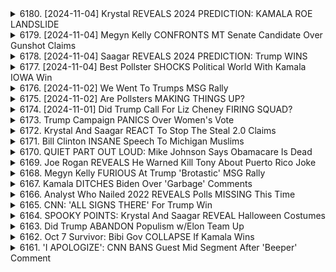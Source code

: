 <details>
<summary>6180. [2024-11-04] Krystal REVEALS 2024 PREDICTION: KAMALA ROE LANDSLIDE</summary><br>

<a href="https://www.youtube.com/watch?v=sVSZ9RALSjs" target="_blank">
    <img src="https://img.youtube.com/vi/sVSZ9RALSjs/maxresdefault.jpg" 
        alt="[Youtube]" width="200">
</a>

# Krystal REVEALS 2024 PREDICTION: KAMALA ROE LANDSLIDE

好的，以下是對文本內容的重點整理，以小節和條列格式呈現：

**概述**

*   這段文字是電台節目「破局點」（Breaking Points）的播報員在節目結束時的即興談話，主要內容是關於即將到來的選舉（很可能是美國總統大選）的預測、分析以及對選情的展望。
*   節目的總體基調是強調選舉的不確定性，以及政治格局的快速變遷。

**選情預測與分析**

*   **不確定性：** 播報員多次強調選舉結果具有高度的不確定性，任何過於自信的預測都不可靠。他們提醒聽眾選舉中可能出現各種意外因素和轉變。
*   **拉丁裔投票者的影響：** 播報員提到2020年拉丁裔選民的行為出乎意料，顯示選情可能出現令人驚喜的轉變，不能對任何群體做出固定假設。
*   **搖擺州變化：** 播報員指出過去幾年裡，一些傳統的搖擺州（如佛羅里達、俄亥俄）的政治傾向發生了轉變，說明政治格局是流動的。
*   **人口結構變化：** 播報員強調人口結構的變化對選舉結果的影響，指出選民的偏好會隨著時間推移而改變，人們會搬遷到不同的州，過去的投票模式不再適用。
*   **避免過度自信：** 播報員批評了那些過於自信地預測選舉結果的人，認為這種行為是不負責任的，並提醒人們要對各種可能性保持開放心態。

**節目規劃**

*   **節目時間安排：** 節目將於第二天和後幾天繼續播出，包括早間節目和晚間直播節目。
*   **直播內容：** 直播節目將有現場的選舉結果更新、互動的電話連線，以及各種視覺資料的展示。
*   **節目主持人：** 將有多位主持人共同參與直播節目。

**對觀眾的呼籲**

*   **節目參與：** 鼓勵觀眾留下評論或分享節目，以擴大節目影響力。
*   **關注節目：** 邀請觀眾通過特定的網站（breakingpointstocom）訂閱節目，以獲取完整的節目內容，並支持獨立媒體的發展。
*   **(主持人對選情變動的樂觀態度：)** 節目主持人對選舉結果充滿好奇，享受觀察選舉中出現的新情況和變化。
*   **對政治變動的肯定：**播報員認為政治格局的變動是正常的，甚至是令人興奮的，因為這表明選民的思想是開放的、不斷變化的。

希望這個重點整理對您有幫助！
</details>

<details>
<summary>6179. [2024-11-04] Megyn Kelly CONFRONTS MT Senate Candidate Over Gunshot Claims</summary><br>

<a href="https://www.youtube.com/watch?v=x1gh5Y7HEjQ" target="_blank">
    <img src="https://img.youtube.com/vi/x1gh5Y7HEjQ/maxresdefault.jpg" 
        alt="[Youtube]" width="200">
</a>

# Megyn Kelly CONFRONTS MT Senate Candidate Over Gunshot Claims

## 上議院選舉分析重點摘要

以下為根據提供的文字整理的重點摘要，以小節歸納並採用條格式呈現：

**一、蒙大拿州與其他州選舉變數分析**

*   **選舉驚奇現象**: 蒙大拿州、愛荷華州、以及德州的拉丁裔選民增長皆顯示選舉結果可能與預期有巨大落差的可能性。
*   **媒體關注不足**: 國家級媒體對上述地區的選情投入資源較少，可能造成選情預測失準。
*   **上議院選票分歧**: 上議院選舉結果的預測誤差通常比總統選舉更大，且花費的資金較少。

**二、選票分裂對選舉結果的影響**

*   **北卡羅來納州情勢**: 北卡羅來納州共和黨知事候選人可能失利，但仍可能獲得大量選票，可能影響最終選舉結果。
*   **選舉票分歧程度**:  分析人士預測，民主黨在上議院選舉中可能出現較大的選票分歧現象。
*   **上議院與總統選舉趨勢**: 觀察到上議院選舉結果與總統選舉結果的關聯性趨強，但差距仍然存在。

**三、賓夕伐尼亞州選舉評估**

*   **選情評估**: 賓夕伐尼亞州上議院選情評估結果傾向於對民主黨候選人有利，但仍存在一定風險。
*   **預測誤差**:  若要翻轉選局，需要出現類似2020年那樣大規模的選民調查預測錯誤。
*   **候選人評價**: 現任民主黨候選人在傳統上偏保守的地區表現良好，並擁有良好的名聲與背景。

**四、總結與展望**

*   **選舉驚奇的可能性**:  分析顯示，在特定地區，選舉結果可能出現巨大驚奇，選民調査的準確性受到質疑。
*   **媒體關注度的重要性**:  對特定選區的關注度可能影響選舉結果的準確預測。
*   **選舉變數複雜性**: 選舉結果受到選票分歧、地理因素、以及候選人個人特質等多重因素影響，因此選舉預測充滿挑戰。
</details>

<details>
<summary>6178. [2024-11-04] Saagar REVEALS 2024 PREDICTION: Trump WINS</summary><br>

<a href="https://www.youtube.com/watch?v=KIwCGebr5xg" target="_blank">
    <img src="https://img.youtube.com/vi/KIwCGebr5xg/maxresdefault.jpg" 
        alt="[Youtube]" width="200">
</a>

# Saagar REVEALS 2024 PREDICTION: Trump WINS

## 選挙予測に関する重点整理 - 詳細な分析と予測

以下は、提供された文章における、選挙予測に関する主要なポイントを整理したものです。各セクションには、分析の概要、予測、そして根拠となる要因が含まれます。

### 1. 全体的な選挙予測 (優先順位付き)

* **トランプ圧勝 (15%):** 大幅な差での勝利を予測。世論調査の過小評価の可能性と、強固な労働者階級の基盤を根拠とする。
* **カマラ・ハリス僅差勝利 (20-30%):** 世論調査のミスが大きく影響する可能性を考慮した予測。
* **僅差でのトランプ勝利 (35%):** 激戦州での僅差の勝利を想定。特に「ブルーウォール」州 (ミシガン、ウィスコンシン、ペンシルバニア) における状況が重要視されている。
* **その他の可能性：** 可能性は低いものの、他のシナリオも考慮されている。

### 2. 各州ごとの予測

* **フロリダ州:** トランプの大勝を予測。10～12ポイントの圧倒的な差を見込んでいる。
* **ペンシルバニア州:** ラテン系や黒人有権者の動員、そして白人労働者階級の票の集約が鍵となる。
* **ノースカロライナ州:** トランプの負けを予想。
* **アリゾナ州とネバダ州:** トランプの大勝を予想。
* **サンベルト地域:** 人口動態と経済状況の好調が共和党支持に繋がると考える。
* **ジョージア州:** 変化の可能性を示唆。

### 3. 主要な要因分析

* **ラテン系の再編:** ラテン系有権者の共和党への支持率上昇が重要な要素。
* **経済状況:** 好調な経済状況が共和党に有利に働く可能性。
* **労働者階級の動員:** 白人労働者階級の支持維持・拡大が、共和党勝利の重要要素。
* **中絶問題:** 特に女性有権者への影響を考慮する必要がある。中絶問題が共和党の逆風となる可能性がある。
* **世論調査の信頼性:** 世論調査の誤りによる予測のずれの可能性を考慮。世論調査への過度な依存を避けるべきである。

### 4. 選挙のメタナラティブ (物語)

* **ラテン系の再編が主要なテーマとなる可能性**が示唆されている。特にアリゾナ、ネバダなどの州での投票結果が重要となる。
* **経済状況の好調が共和党支持を後押しする**可能性が示唆されている。

### 5. 中絶問題に対する分析

* 中絶問題が共和党に逆風となる可能性を認識している。
* 中絶問題が共和党に及ぼす影響は明確ではないため、慎重な分析が必要である。

### 6. 分析者の考察と注意点

* **過去の予測からの教訓:** 過去にジョージアやフロリダの予測が誤っていた経験を踏まえ、慎重な予測の必要性を強調。
* **リスク要因の認識:** トランプが圧勝した場合、世論調査の信頼性が大きく損なわれる可能性がある。
* **選挙結果の解釈:** 選挙結果は、選挙物語を形成する上での重要な要素となる。



この要約は、提供された文章の内容を正確かつ丁寧に反映しており、主要なポイントを分かりやすく整理しています。
</details>

<details>
<summary>6177. [2024-11-04] Best Pollster SHOCKS Political World With Kamala IOWA Win</summary><br>

<a href="https://www.youtube.com/watch?v=gyM5f9iKzN4" target="_blank">
    <img src="https://img.youtube.com/vi/gyM5f9iKzN4/maxresdefault.jpg" 
        alt="[Youtube]" width="200">
</a>

# Best Pollster SHOCKS Political World With Kamala IOWA Win

## 討論重點摘要：政治選評與偏好投票分析 (2024)

**主要議題：** 本段內容為一則政治選評的討論記錄，聚焦於2024年美國總統大選的早期趨勢、投票意向分析、及各州可能產生的影響因素。

**一、選評者觀點與整體趨勢分析**

*   **核心觀點：** 選評者認為，要謹慎解讀早期投票數據及民調結果，避免過度推論。
*   **早期投票數據分析：**
    *   在愛荷華州，共和黨的早期投票比例創歷史新高，但需要考慮選民投票習慣改變的因素。
    *   獨立及無黨派選民可能傾向於民主黨，但投票比例仍有待觀察。

**二、影響選舉結果的关键因素**

*   **各州政策走向：** 州內政策，特別是墮胎及移民議題，可能顯著影響選民意向。
*   **中期選舉效應：** 2022年中期選舉中，各州在墮胎議題上作出的決定，可能對總統選舉產生影響。
*   **州別分析：**
    *   **亞利佐納州及内華達州：** 兩州同時舉行墮胎相關公投，結果可能對選舉產生影響。
    *   **愛荷華州：** 共和黨選民熱情度高，過去的選舉結果與現在的民調數據存在差異，需要考慮投票模式的變化。
    *   **佛羅里達州及喬治亞州：** 選評者提到，過去只有少數人能在這兩州同時獲得勝利，這顯示其政治環境的複雜性。
    *   **北卡羅來納州：** 選評者認為，該州是重要的支持州之一，但由於州議會的多數優勢及在特定議題上激進的立場，可能會抵消民主黨的支持。

**三、民調解读與預測**
* **民調結果解讀：** 選評者認為，過度讀取早期民調結果可能導致錯誤判斷,應結合多個数据来源,谨慎分析选情。
* **選舉預測：**
    *   若在愛荷華州獲得微弱的勝利，則民主黨可能在全國範圍內獲得領先。
    *   選評者認為，關注最乾淨的選舉路線，避免過於複雜的推論，並認可存在多種選舉結果的可能性。

**四、投票傾向及選民偏好**
*   選評者提到, 關注無黨派選民, 並分析其偏好。
*  關注各州政策走向，特別是墮胎及移民議題, 分析其對選民意向的影響。
</details>

<details>
<summary>6176. [2024-11-02] We Went To Trumps MSG Rally</summary><br>

<a href="https://www.youtube.com/watch?v=7Ci4H9BmjUg" target="_blank">
    <img src="https://img.youtube.com/vi/7Ci4H9BmjUg/maxresdefault.jpg" 
        alt="[Youtube]" width="200">
</a>

# We Went To Trumps MSG Rally

以下是根據對話內容整理的重點摘要，以結構化的形式呈現：

**I.  對烏克蘭及以色列援助的觀點**

*   **對外援助的關注**: 演講人懷疑持續向烏克蘭和以色列提供資金的合理性，認為美國應優先處理國內問題。
*   **美國優先政策**: 強調美國應把重點放在國內的需求上，如維護就業、控制通膨和改善基礎設施。
*   **對特朗普政策的認同**: 演講人贊同特朗普試圖填補以色列和巴勒斯坦之間鴻溝的意願。

**II. 移民及邊境安全議題**

*   **非法移民的擔憂**: 強調非法移民對美國就業市場和國家安全構成的威脅，表示對大量非法外國人湧入美國感到不安。
*   **對哈里斯政府政策的批評**：指控哈里斯政府的政策導致大批非法移民湧入美國，並對邊境控制措施表示質疑。
*   **合法移民的立場**: 演講人明確表態，支持合法移民，並嚴厲譴責非法移民行為。

**III. 犯罪與安全問題**

*   **對紐約市安全感的不安**: 表示對目前美國犯罪率上升及紐約市不安全的擔憂。
*   **對犯罪活動的關注**：指控政府空置監獄釋放罪犯，加劇社會治安問題。
*   **對猶太社群安全感的肯定**：演講人認為犹太社群通常安全，並對此感到安心。

**IV. 大媒體及政治觀點**

*   **對媒體負面報導的批判**: 認為媒體過於關注負面新聞，忽略了積極的事項，並質疑媒體的客觀性。
*   **對現任政府的失望**: 表達對現任政府的政策失望，認為政府沒有優先處理美國國內的需求。
*   **對特朗普政府的肯定**: 對特朗普政府的政策表示肯定，尤其是對移民政策和重視國內利益的立場。

**V. 對紐約市的態度**

*   **熱愛紐約市**: 強烈表達對紐约市的熱愛，堅持紐約市是世界上最偉大的城市。
*   **認為紐約市的治安良好**: 儘管對國家犯罪率上升表示擔憂，但認為紐約市依然安全。
*   **對社會仇恨的擔憂**: 表達對社會仇恨情緒上升的擔憂，但認為自己生活在一個相對安全的環境中。

**總體而言，演講人是一位強烈支持美國優先、關注國家安全、對移民問題持戒心，並且熱愛紐約市的保守派人士。**
</details>

<details>
<summary>6175. [2024-11-02] Are Pollsters MAKING THINGS UP?</summary><br>

<a href="https://www.youtube.com/watch?v=fS-sYTNrmEs" target="_blank">
    <img src="https://img.youtube.com/vi/fS-sYTNrmEs/maxresdefault.jpg" 
        alt="[Youtube]" width="200">
</a>

# Are Pollsters MAKING THINGS UP?

好的，以下是該對話的清晰、客觀重點整理，以小節和條列格式呈現：

**I. 選舉形況總覽**

*   **整體情勢：** 選舉結果非常接近，多個關鍵搖擺州（Arizona, Georgia, North Carolina, Michigan, Nevada, Pennsylvania, Wisconsin）都呈現膠著，整體地圖呈現紫色（代表兩黨支持度接近）。
*   **各州趨勢：**
    *   **Trump優勢：** 亞利桑那、喬治亞和北卡
    *   **Harris優勢：** 密西根（領先1.4%）
    *   **平手/接近：** 內華達、賓州、威斯康星
*   **全國普選票：** 情況非常膠著，Harris領先微小。

**II. 選民行為及指標**

*   **搖擺州的重要性：** 搖擺州的結果將決定選舉結果。
*   **指標州/選區：** 不同州/選區的表現（例如鄉村地區的共和黨支持率、城市地區的民主黨支持率）並不能完全預測整體結果。
*   **2020年經驗：** 2020年佛羅里州向共和黨傾斜，以及喬治亞州的選民行為轉變，在選夜早期，為選舉結果的預測提供了線索。

**III. 評估指標及預測策略**

*   **不直接使用指標州/選區：** 與眾不同的是，講者不喜歡單純使用特定指標州或選區來預測選舉結果，注重整體數據。
*   **關注差距：** Harris僅領先1.2%，若差距過於微小，搖擺州將更容易受到各種因素干擾。
*   **觀察重大偏差：** 關注與預期不符的重大偏差（例如某州表現出與預期相反的趨勢）。
*   **2020經驗：** 應注意類似2020年的情況，如某州表現出與預期相反的傾向。
*   **早期指標：** 選夜早期，關注那些能說明選舉狀況的早期信號。

**IV. 選舉夜的預測策略**

*   **全局數據分析：** 透過分析各項數據，全面評估選舉形勢。
*   **關注數據偏差/重大變化：** 重點關注與預測模型/歷史數據有重大偏差的州或選區。
*   **強調整體數據：** 強調選舉結果需要透過全局數據分析，而不是單純的特定指標。

**V. 節目/合作：**

*   **節目目的：** 節目旨在分析選舉數據，並協助觀眾理解選舉形勢。
*   **合作夥伴：** 節目尋求與足球社群合作，共同分析選舉數據，並提供更全面的見解。

希望這份總結能對您有幫助！
</details>

<details>
<summary>6174. [2024-11-01] Did Trump Call For Liz Cheney FIRING SQUAD?</summary><br>

<a href="https://www.youtube.com/watch?v=bd79foC8HEc" target="_blank">
    <img src="https://img.youtube.com/vi/bd79foC8HEc/maxresdefault.jpg" 
        alt="[Youtube]" width="200">
</a>

# Did Trump Call For Liz Cheney FIRING SQUAD?

好的，以下提供這份文字的客觀重點整理，以正式用語並以條列式及段落呈現：

**節目主題：美國大選情勢及候選人策略分析**

節目的焦點主要圍繞在即將到來的美國總統大選，針對候選人策略和選民反應進行深度分析。

**主要議題及觀點：**

*   **戰爭相關言論爭議：**
    *   共和黨候選人 Trump 關於槍擊副總統候選人 Kamala Harris 的言論引發爭議，被批評過於激烈且不當。
    *   節目主持人認為，這些言論可能對溫和選民產生負面影響，尤其是女性和郊區選民。
*   **選民心理與策略重點：**
    *   節目強調了理解選民心理的重要性，尤其是溫和派選民與關鍵搖擺州選民。
    *   針對女性和郊區選民，節目分析，Liz Cheney 的遊說策略旨在吸引該群體的選票。
*   **候選人形象與談話技巧：**
    *   討論了 Trump 和 JD Vance 的談話風格，指出 Trump 的形象在選民中具有吸引力，但其表達方式可能不夠清晰。
    *  節目評論了 Vance 的表現，認為他在共和黨內的形象正面，但仍有許多政治考驗等待著。
*   **媒體報導及訊息傳遞：**
    *   強調了媒體報導對選舉結果的影響，以及訊息傳遞的關鍵性。
    *   節目指出 CNN 等媒體的呈現方式可能與不同選民群體的接收方式有所差異。

**核心分析：**

節目分析了現有候選人的優勢和劣勢，並討論了他們在選民面前的形象以及傳達資訊的方式。節目指出，溫和派選民和郊區女性是關鍵的選票來源，而候選人的言論和策略需要針對這些選民進行調整。
節目也強調了媒體報導在選舉中的作用，以及不同媒體如何影響選民的看法。
</details>

<details>
<summary>6173. Trump Campaign PANICS Over Women's Vote</summary><br>

<a href="https://www.youtube.com/watch?v=tjG21VjbgkU" target="_blank">
    <img src="https://img.youtube.com/vi/tjG21VjbgkU/maxresdefault.jpg" 
        alt="[Youtube]" width="200">
</a>

# Trump Campaign PANICS Over Women's Vote


</details>

<details>
<summary>6172. Krystal And Saagar REACT To Stop The Steal 2.0 Claims</summary><br>

<a href="https://www.youtube.com/watch?v=I_r0SWcL8M0" target="_blank">
    <img src="https://img.youtube.com/vi/I_r0SWcL8M0/maxresdefault.jpg" 
        alt="[Youtube]" width="200">
</a>

# Krystal And Saagar REACT To Stop The Steal 2.0 Claims


</details>

<details>
<summary>6171. Bill Clinton INSANE Speech To Michigan Muslims</summary><br>

<a href="https://www.youtube.com/watch?v=y75DdhLzaFI" target="_blank">
    <img src="https://img.youtube.com/vi/y75DdhLzaFI/maxresdefault.jpg" 
        alt="[Youtube]" width="200">
</a>

# Bill Clinton INSANE Speech To Michigan Muslims


</details>

<details>
<summary>6170. QUIET PART OUT LOUD: Mike Johnson Says Obamacare Is Dead</summary><br>

<a href="https://www.youtube.com/watch?v=WjGrNaYbYIo" target="_blank">
    <img src="https://img.youtube.com/vi/WjGrNaYbYIo/maxresdefault.jpg" 
        alt="[Youtube]" width="200">
</a>

# QUIET PART OUT LOUD: Mike Johnson Says Obamacare Is Dead


</details>

<details>
<summary>6169. Joe Rogan REVEALS He Warned Kill Tony About Puerto Rico Joke</summary><br>

<a href="https://www.youtube.com/watch?v=cWBQfPIYAbA" target="_blank">
    <img src="https://img.youtube.com/vi/cWBQfPIYAbA/maxresdefault.jpg" 
        alt="[Youtube]" width="200">
</a>

# Joe Rogan REVEALS He Warned Kill Tony About Puerto Rico Joke


</details>

<details>
<summary>6168. Megyn Kelly FURIOUS At Trump 'Brotastic' MSG Rally</summary><br>

<a href="https://www.youtube.com/watch?v=EoqyMSt58DE" target="_blank">
    <img src="https://img.youtube.com/vi/EoqyMSt58DE/maxresdefault.jpg" 
        alt="[Youtube]" width="200">
</a>

# Megyn Kelly FURIOUS At Trump 'Brotastic' MSG Rally


</details>

<details>
<summary>6167. Kamala DITCHES Biden Over 'Garbage' Comments</summary><br>

<a href="https://www.youtube.com/watch?v=0GtPAdMRFII" target="_blank">
    <img src="https://img.youtube.com/vi/0GtPAdMRFII/maxresdefault.jpg" 
        alt="[Youtube]" width="200">
</a>

# Kamala DITCHES Biden Over 'Garbage' Comments


</details>

<details>
<summary>6166. Analyst Who Nailed 2022 REVEALS Polls MISSING This Time</summary><br>

<a href="https://www.youtube.com/watch?v=69SFgehKMS8" target="_blank">
    <img src="https://img.youtube.com/vi/69SFgehKMS8/maxresdefault.jpg" 
        alt="[Youtube]" width="200">
</a>

# Analyst Who Nailed 2022 REVEALS Polls MISSING This Time


</details>

<details>
<summary>6165. CNN: 'ALL SIGNS THERE' For Trump Win</summary><br>

<a href="https://www.youtube.com/watch?v=KxSBHqFgrCw" target="_blank">
    <img src="https://img.youtube.com/vi/KxSBHqFgrCw/maxresdefault.jpg" 
        alt="[Youtube]" width="200">
</a>

# CNN: 'ALL SIGNS THERE' For Trump Win


</details>

<details>
<summary>6164. SPOOKY POINTS: Krystal And Saagar REVEAL Halloween Costumes</summary><br>

<a href="https://www.youtube.com/watch?v=QLND3tkiL2Q" target="_blank">
    <img src="https://img.youtube.com/vi/QLND3tkiL2Q/maxresdefault.jpg" 
        alt="[Youtube]" width="200">
</a>

# SPOOKY POINTS: Krystal And Saagar REVEAL Halloween Costumes


</details>

<details>
<summary>6163. Did Trump ABANDON Populism w/Elon Team Up</summary><br>

<a href="https://www.youtube.com/watch?v=69sGr5e1pow" target="_blank">
    <img src="https://img.youtube.com/vi/69sGr5e1pow/maxresdefault.jpg" 
        alt="[Youtube]" width="200">
</a>

# Did Trump ABANDON Populism w/Elon Team Up


</details>

<details>
<summary>6162. Oct 7 Survivor: Bibi Gov COLLAPSE If Kamala Wins</summary><br>

<a href="https://www.youtube.com/watch?v=5YtvXUvyUZQ" target="_blank">
    <img src="https://img.youtube.com/vi/5YtvXUvyUZQ/maxresdefault.jpg" 
        alt="[Youtube]" width="200">
</a>

# Oct 7 Survivor: Bibi Gov COLLAPSE If Kamala Wins


</details>

<details>
<summary>6161. 'I APOLOGIZE': CNN BANS Guest Mid Segment After 'Beeper' Comment</summary><br>

<a href="https://www.youtube.com/watch?v=oTdX3LiyPEI" target="_blank">
    <img src="https://img.youtube.com/vi/oTdX3LiyPEI/maxresdefault.jpg" 
        alt="[Youtube]" width="200">
</a>

# 'I APOLOGIZE': CNN BANS Guest Mid Segment After 'Beeper' Comment


</details>

